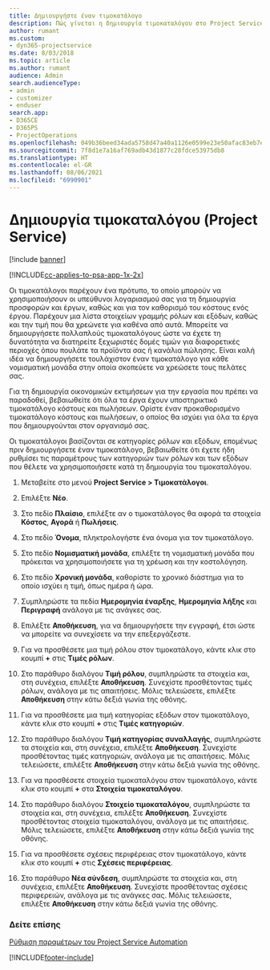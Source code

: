 ```yaml
---
title: Δημιουργήστε έναν τιμοκατάλογο
description: Πώς γίνεται η δημιουργία τιμοκαταλόγου στο Project Service
author: rumant
ms.custom:
- dyn365-projectservice
ms.date: 8/03/2018
ms.topic: article
ms.author: rumant
audience: Admin
search.audienceType:
- admin
- customizer
- enduser
search.app:
- D365CE
- D365PS
- ProjectOperations
ms.openlocfilehash: 049b36beed34ada5758d47a40a1126e0599e23e50afac83eb7ef0e37daaaaa65
ms.sourcegitcommit: 7f8d1e7a16af769adb43d1877c28fdce53975db8
ms.translationtype: HT
ms.contentlocale: el-GR
ms.lasthandoff: 08/06/2021
ms.locfileid: "6990901"
---
```

# <a name="create-a-price-list-project-service"></a>Δημιουργία τιμοκαταλόγου (Project Service)

[!include [banner](../includes/psa-now-project-operations.md)]

[!INCLUDE[cc-applies-to-psa-app-1x-2x](../includes/cc-applies-to-psa-app-1x-2x.md)]

Οι τιμοκατάλογοι παρέχουν ένα πρότυπο, το οποίο μπορούν να χρησιμοποιήσουν οι υπεύθυνοι λογαριασμού σας για τη δημιουργία προσφορών και έργων, καθώς και για τον καθορισμό του κόστους ενός έργου. Παρέχουν μια λίστα στοιχείων γραμμής ρόλων και εξόδων, καθώς και την τιμή που θα χρεώνετε για καθένα από αυτά. Μπορείτε να δημιουργήσετε πολλαπλούς τιμοκαταλόγους ώστε να έχετε τη δυνατότητα να διατηρείτε ξεχωριστές δομές τιμών για διαφορετικές περιοχές όπου πουλάτε τα προϊόντα σας ή κανάλια πώλησης. Είναι καλή ιδέα να δημιουργήσετε τουλάχιστον έναν τιμοκατάλογο για κάθε νομισματική μονάδα στην οποία σκοπεύετε να χρεώσετε τους πελάτες σας.  
  
Για τη δημιουργία οικονομικών εκτιμήσεων για την εργασία που πρέπει να παραδοθεί, βεβαιωθείτε ότι όλα τα έργα έχουν υποστηρικτικό τιμοκατάλογο κόστους και πωλήσεων. Ορίστε έναν προκαθορισμένο τιμοκατάλογο κόστους και πωλήσεων, ο οποίος θα ισχύει για όλα τα έργα που δημιουργούνται στον οργανισμό σας.  
  
Οι τιμοκατάλογοι βασίζονται σε κατηγορίες ρόλων και εξόδων, επομένως πριν δημιουργήσετε έναν τιμοκατάλογο, βεβαιωθείτε ότι έχετε ήδη ρυθμίσει τις παραμέτρους των κατηγοριών των ρόλων και των εξόδων που θέλετε να χρησιμοποιήσετε κατά τη δημιουργία του τιμοκαταλόγου.  
  
1.  Μεταβείτε στο μενού **Project Service > Τιμοκατάλογοι**.  
  
2.  Επιλέξτε **Νέο**.  
  
3.  Στο πεδίο **Πλαίσιο**, επιλέξτε αν ο τιμοκατάλογος θα αφορά τα στοιχεία **Κόστος**, **Αγορά** ή **Πωλήσεις**.  
  
4.  Στο πεδίο **Όνομα**, πληκτρολογήστε ένα όνομα για τον τιμοκατάλογο.  
  
5.  Στο πεδίο **Νομισματική μονάδα**, επιλέξτε τη νομισματική μονάδα που πρόκειται να χρησιμοποιήσετε για τη χρέωση και την κοστολόγηση.  
  
6.  Στο πεδίο **Χρονική μονάδα**, καθορίστε το χρονικό διάστημα για το οποίο ισχύει η τιμή, όπως ημέρα ή ώρα.  
  
7.  Συμπληρώστε τα πεδία **Ημερομηνία έναρξης**, **Ημερομηνία λήξης** και **Περιγραφή** ανάλογα με τις ανάγκες σας.  
  
8.  Επιλέξτε **Αποθήκευση**, για να δημιουργήσετε την εγγραφή, έτσι ώστε να μπορείτε να συνεχίσετε να την επεξεργάζεστε.  
  
9. Για να προσθέσετε μια τιμή ρόλου στον τιμοκατάλογο, κάντε κλικ στο κουμπί **+** στις **Τιμές ρόλων**.  
  
10. Στο παράθυρο διαλόγου **Τιμή ρόλου**, συμπληρώστε τα στοιχεία και, στη συνέχεια, επιλέξτε **Αποθήκευση**. Συνεχίστε προσθέτοντας τιμές ρόλων, ανάλογα με τις απαιτήσεις. Μόλις τελειώσετε, επιλέξτε **Αποθήκευση** στην κάτω δεξιά γωνία της οθόνης.  
  
11. Για να προσθέσετε μια τιμή κατηγορίας εξόδων στον τιμοκατάλογο, κάντε κλικ στο κουμπί **+** στις **Τιμές κατηγοριών**.  
  
12. Στο παράθυρο διαλόγου **Τιμή κατηγορίας συναλλαγής**, συμπληρώστε τα στοιχεία και, στη συνέχεια, επιλέξτε **Αποθήκευση**. Συνεχίστε προσθέτοντας τιμές κατηγοριών, ανάλογα με τις απαιτήσεις. Μόλις τελειώσετε, επιλέξτε **Αποθήκευση** στην κάτω δεξιά γωνία της οθόνης.  
  
13. Για να προσθέσετε στοιχεία τιμοκαταλόγου στον τιμοκατάλογο, κάντε κλικ στο κουμπί **+** στα **Στοιχεία τιμοκαταλόγου**.  
  
14. Στο παράθυρο διαλόγου **Στοιχείο τιμοκαταλόγου**, συμπληρώστε τα στοιχεία και, στη συνέχεια, επιλέξτε **Αποθήκευση**. Συνεχίστε προσθέτοντας στοιχεία τιμοκαταλόγου, ανάλογα με τις απαιτήσεις. Μόλις τελειώσετε, επιλέξτε **Αποθήκευση** στην κάτω δεξιά γωνία της οθόνης.  
  
15. Για να προσθέσετε σχέσεις περιφέρειας στον τιμοκατάλογο, κάντε κλικ στο κουμπί **+** στις **Σχέσεις περιφέρειας**.  
  
16. Στο παράθυρο **Νέα σύνδεση**, συμπληρώστε τα στοιχεία και, στη συνέχεια, επιλέξτε **Αποθήκευση**. Συνεχίστε προσθέτοντας σχέσεις περιφερειών, ανάλογα με τις ανάγκες σας. Μόλις τελειώσετε, επιλέξτε **Αποθήκευση** στην κάτω δεξιά γωνία της οθόνης.  
  
### <a name="see-also"></a>Δείτε επίσης  
 [Ρύθμιση παραμέτρων του Project Service Automation](../psa/configure.md)


[!INCLUDE[footer-include](../includes/footer-banner.md)]